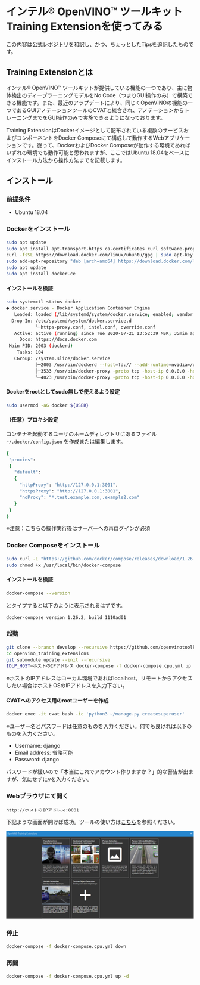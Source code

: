 # インテル® OpenVINO™ ツールキット Training Extensionを使ってみる

この内容は[公式レポジトリ](https://github.com/openvinotoolkit/training_extensions/tree/develop/web)を和訳し、かつ、ちょっとしたTipsを追記したものです。

## Training Extensionとは
インテル® OpenVINO™ ツールキットが提供している機能の一つであり、主に物体検出のディープラーニングモデルをNo Code（つまりGUI操作のみ）で構築できる機能です。また、最近のアップデートにより、同じくOpenVINOの機能の一つであるGUIアノテーションツールのCVATと統合され、アノテーションからトレーニングまでをGUI操作のみで実施できるようになっております。

Training ExtensionはDockerイメージとして配布されている複数のサービスおよびコンポーネントをDocker Composeにて構成して動作するWebアプリケーションです。従って、DockerおよびDocker Composeが動作する環境であればいずれの環境でも動作可能と思われますが、ここではUbuntu 18.04をベースにインストール方法から操作方法までを記載します。

## インストール

### 前提条件
- Ubuntu 18.04

### Dockerをインストール

```sh
sudo apt update
sudo apt install apt-transport-https ca-certificates curl software-properties-common
curl -fsSL https://download.docker.com/linux/ubuntu/gpg | sudo apt-key add -
sudo add-apt-repository "deb [arch=amd64] https://download.docker.com/linux/ubuntu bionic stable"
sudo apt update
sudo apt install docker-ce
```

#### インストールを検証

```sh
sudo systemctl status docker
● docker.service - Docker Application Container Engine
   Loaded: loaded (/lib/systemd/system/docker.service; enabled; vendor preset: enabled)
  Drop-In: /etc/systemd/system/docker.service.d
           └─https-proxy.conf, intel.conf, override.conf
   Active: active (running) since Tue 2020-07-21 13:52:39 MSK; 35min ago
     Docs: https://docs.docker.com
 Main PID: 2003 (dockerd)
    Tasks: 104
   CGroup: /system.slice/docker.service
           ├─2003 /usr/bin/dockerd --host=fd:// --add-runtime=nvidia=/usr/bin/nvidia-container-runtime-hook
           ├─3533 /usr/bin/docker-proxy -proto tcp -host-ip 0.0.0.0 -host-port 8080 -container-ip 172.21.0.4 -container-port 80
           └─4023 /usr/bin/docker-proxy -proto tcp -host-ip 0.0.0.0 -host-port 8888 -container-ip 172.20.0.6 -container-port 8888
```

#### Dockerをrootとしてsudo無しで使えるよう設定

```sh
sudo usermod -aG docker ${USER}
```

#### （任意）プロキシ設定

コンテナを起動するユーザのホームディレクトリにあるファイル `~/.docker/config.json` を作成または編集します。

```sh
{
 "proxies":
 {
   "default":
   {
     "httpProxy": "http://127.0.0.1:3001",
     "httpsProxy": "http://127.0.0.1:3001",
     "noProxy": "*.test.example.com,.example2.com"
   }
 }
}
```

※注意：こちらの操作実行後はサーバーへの再ログインが必須

### Docker Composeをインストール

```sh
sudo curl -L "https://github.com/docker/compose/releases/download/1.26.2/docker-compose-$(uname -s)-$(uname -m)" -o /usr/local/bin/docker-compose
sudo chmod +x /usr/local/bin/docker-compose
```

#### インストールを検証

```sh
docker-compose --version
```
とタイプすると以下のように表示されるはずです。
```sh
docker-compose version 1.26.2, build 1110ad01
```


### 起動

```sh
git clone --branch develop --recursive https://github.com/openvinotoolkit/openvino_training_extensions.git
cd openvino_training_extensions
git submodule update --init --recursive
IDLP_HOST=ホストのIPアドレス docker-compose -f docker-compose.cpu.yml up --build -d
```
※ホストのIPアドレスはローカル環境であればlocalhost。リモートからアクセスしたい場合はホストOSのIPアドレスを入力下さい。

#### CVATへのアクセス用のrootユーザーを作成

```sh
docker exec -it cvat bash -ic 'python3 ~/manage.py createsuperuser'
```

※ユーザー名とパスワードは任意のものを入力ください。何でも良ければ以下のものを入力ください。
- Username: django
- Email address: 省略可能
- Password: django

パスワードが緩いので「本当にこれでアカウント作りますか？」的な警告が出ますが、気にせずにyを入力ください。

### Webブラウザにて開く

`http://ホストのIPアドレス:8001`

下記ような画面が開けば成功。ツールの使い方は[こちら](how-to-use.md)を参照ください。

![トップ画面](images/capture_20201126.png)

### 停止

```sh
docker-compose -f docker-compose.cpu.yml down
``` 

### 再開

```sh
docker-compose -f docker-compose.cpu.yml up -d
``` 
